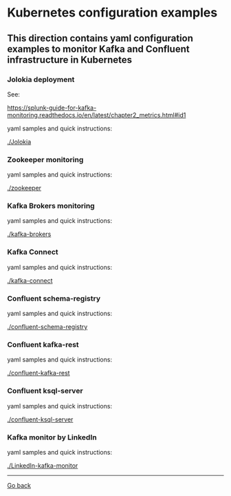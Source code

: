 # Kubernetes configuration examples

## This direction contains yaml configuration examples to monitor Kafka and Confluent infrastructure in Kubernetes

### Jolokia deployment

See:

https://splunk-guide-for-kafka-monitoring.readthedocs.io/en/latest/chapter2_metrics.html#id1

yaml samples and quick instructions:

[./Jolokia](./Jolokia/)

### Zookeeper monitoring

yaml samples and quick instructions:

[./zookeeper](./zookeeper/)

### Kafka Brokers monitoring

yaml samples and quick instructions:

[./kafka-brokers](./kafka-brokers/)

### Kafka Connect

yaml samples and quick instructions:

[./kafka-connect](./kafka-connect/)

### Confluent schema-registry

yaml samples and quick instructions:

[./confluent-schema-registry](./confluent-schema-registry/)

### Confluent kafka-rest

yaml samples and quick instructions:

[./confluent-kafka-rest](./confluent-kafka-rest/)

### Confluent ksql-server

yaml samples and quick instructions:

[./confluent-ksql-server](./confluent-ksql-server/)

### Kafka monitor by LinkedIn

yaml samples and quick instructions:

[./LinkedIn-kafka-monitor](./LinkedIn-kafka-monitor/)

--------------------------------------------------------------------------------
[Go back](https://github.com/guilhemmarchand/splunk-guide-for-kafka-monitoring/)